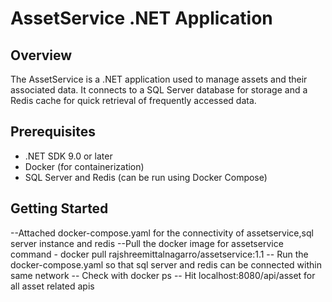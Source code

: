 # AssetService .NET Application

## Overview
The AssetService is a .NET application used to manage assets and their associated data. It connects to a SQL Server database for storage and a Redis cache for quick retrieval of frequently accessed data.

## Prerequisites
- .NET SDK 9.0 or later
- Docker (for containerization)
- SQL Server and Redis (can be run using Docker Compose)

## Getting Started

--Attached docker-compose.yaml for the connectivity of assetservice,sql server instance and redis
--Pull the docker image for assetservice command - docker pull rajshreemittalnagarro/assetservice:1.1
-- Run the docker-compose.yaml so that sql server and redis can be connected within same network
-- Check with docker ps
-- Hit localhost:8080/api/asset for all asset related apis
